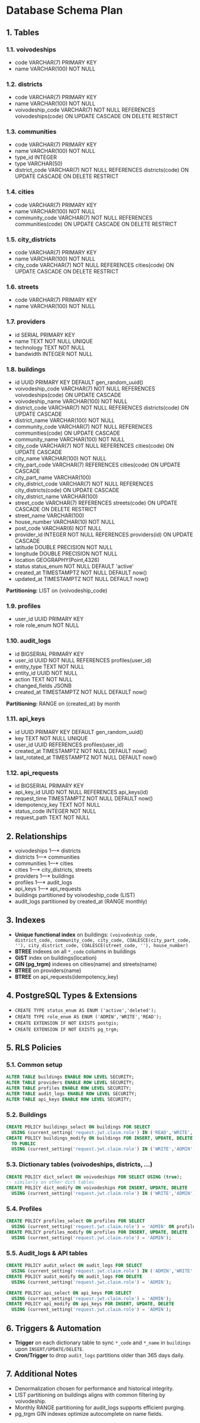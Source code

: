 # Database Schema Plan

## 1. Tables

### 1.1. voivodeships
- code VARCHAR(7) PRIMARY KEY
- name VARCHAR(100) NOT NULL

### 1.2. districts
- code VARCHAR(7) PRIMARY KEY
- name VARCHAR(100) NOT NULL
- voivodeship_code VARCHAR(7) NOT NULL REFERENCES voivodeships(code) ON UPDATE CASCADE ON DELETE RESTRICT

### 1.3. communities
- code VARCHAR(7) PRIMARY KEY
- name VARCHAR(100) NOT NULL
- type_id INTEGER
- type  VARCHAR(50)
- district_code VARCHAR(7) NOT NULL REFERENCES districts(code) ON UPDATE CASCADE ON DELETE RESTRICT

### 1.4. cities
- code VARCHAR(7) PRIMARY KEY
- name VARCHAR(100) NOT NULL
- community_code VARCHAR(7) NOT NULL REFERENCES communities(code) ON UPDATE CASCADE ON DELETE RESTRICT

### 1.5. city_districts
- code VARCHAR(7) PRIMARY KEY
- name VARCHAR(100) NOT NULL
- city_code VARCHAR(7) NOT NULL REFERENCES cities(code) ON UPDATE CASCADE ON DELETE RESTRICT

### 1.6. streets
- code VARCHAR(7) PRIMARY KEY
- name VARCHAR(100) NOT NULL


### 1.7. providers
- id SERIAL PRIMARY KEY
- name TEXT NOT NULL UNIQUE
- technology TEXT NOT NULL
- bandwidth INTEGER NOT NULL

### 1.8. buildings
- id UUID PRIMARY KEY DEFAULT gen_random_uuid()
- voivodeship_code VARCHAR(7) NOT NULL REFERENCES voivodeships(code) ON UPDATE CASCADE
- voivodeship_name VARCHAR(100) NOT NULL
- district_code VARCHAR(7) NOT NULL REFERENCES districts(code) ON UPDATE CASCADE
- district_name VARCHAR(100) NOT NULL
- community_code VARCHAR(7) NOT NULL REFERENCES communities(code) ON UPDATE CASCADE
- community_name VARCHAR(100) NOT NULL
- city_code VARCHAR(7) NOT NULL REFERENCES cities(code) ON UPDATE CASCADE
- city_name VARCHAR(100) NOT NULL
- city_part_code VARCHAR(7) REFERENCES cities(code) ON UPDATE CASCADE
- city_part_name VARCHAR(100)
- city_district_code VARCHAR(7) NOT NULL REFERENCES city_districts(code) ON UPDATE CASCADE
- city_district_name VARCHAR(100)
- street_code VARCHAR(7) REFERENCES streets(code) ON UPDATE CASCADE ON DELETE RESTRICT
- street_name VARCHAR(100)
- house_number VARCHAR(10) NOT NULL
- post_code VARCHAR(6) NOT NULL
- provider_id INTEGER NOT NULL REFERENCES providers(id) ON UPDATE CASCADE
- latitude DOUBLE PRECISION NOT NULL
- longitude DOUBLE PRECISION NOT NULL
- location GEOGRAPHY(Point,4326)
- status status_enum NOT NULL DEFAULT 'active'
- created_at TIMESTAMPTZ NOT NULL DEFAULT now()
- updated_at TIMESTAMPTZ NOT NULL DEFAULT now()

**Partitioning:** LIST on (voivodeship_code)

### 1.9. profiles
- user_id UUID PRIMARY KEY
- role role_enum NOT NULL

### 1.10. audit_logs
- id BIGSERIAL PRIMARY KEY
- user_id UUID NOT NULL REFERENCES profiles(user_id)
- entity_type TEXT NOT NULL
- entity_id UUID NOT NULL
- action TEXT NOT NULL
- changed_fields JSONB
- created_at TIMESTAMPTZ NOT NULL DEFAULT now()

**Partitioning:** RANGE on (created_at) by month

### 1.11. api_keys
- id UUID PRIMARY KEY DEFAULT gen_random_uuid()
- key TEXT NOT NULL UNIQUE
- user_id UUID REFERENCES profiles(user_id)
- created_at TIMESTAMPTZ NOT NULL DEFAULT now()
- last_rotated_at TIMESTAMPTZ NOT NULL DEFAULT now()

### 1.12. api_requests
- id BIGSERIAL PRIMARY KEY
- api_key_id UUID NOT NULL REFERENCES api_keys(id)
- request_time TIMESTAMPTZ NOT NULL DEFAULT now()
- idempotency_key TEXT NOT NULL
- status_code INTEGER NOT NULL
- request_path TEXT NOT NULL

## 2. Relationships

- voivodeships 1—* districts
- districts 1—* communities
- communities 1—* cities
- cities 1—* city_districts, streets
- providers 1—* buildings
- profiles 1—* audit_logs
- api_keys 1—* api_requests
- buildings partitioned by voivodeship_code (LIST)
- audit_logs partitioned by created_at (RANGE monthly)

## 3. Indexes

- **Unique functional index** on buildings:
  `(voivodeship_code, district_code, community_code, city_code, COALESCE(city_part_code, ''), city_district_code, COALESCE(street_code, ''), house_number)`
- **BTREE** indexes on all `*_code` columns in buildings
- **GiST** index on buildings(location)
- **GIN (pg_trgm)** indexes on cities(name) and streets(name)
- **BTREE** on providers(name)
- **BTREE** on api_requests(idempotency_key)

## 4. PostgreSQL Types & Extensions

- `CREATE TYPE status_enum AS ENUM ('active','deleted');`
- `CREATE TYPE role_enum AS ENUM ('ADMIN','WRITE','READ');`
- `CREATE EXTENSION IF NOT EXISTS postgis;`
- `CREATE EXTENSION IF NOT EXISTS pg_trgm;`

## 5. RLS Policies

### 5.1. Common setup
```sql
ALTER TABLE buildings ENABLE ROW LEVEL SECURITY;
ALTER TABLE providers ENABLE ROW LEVEL SECURITY;
ALTER TABLE profiles ENABLE ROW LEVEL SECURITY;
ALTER TABLE audit_logs ENABLE ROW LEVEL SECURITY;
ALTER TABLE api_keys ENABLE ROW LEVEL SECURITY;
```  

### 5.2. Buildings
```sql
CREATE POLICY buildings_select ON buildings FOR SELECT
  USING (current_setting('request.jwt.claim.role') IN ('READ','WRITE','ADMIN'));
CREATE POLICY buildings_modify ON buildings FOR INSERT, UPDATE, DELETE
  TO PUBLIC
  USING (current_setting('request.jwt.claim.role') IN ('WRITE','ADMIN'));
```  

### 5.3. Dictionary tables (voivodeships, districts, ...) 
```sql
CREATE POLICY dict_select ON voivodeships FOR SELECT USING (true);
-- similarly on other dict tables
CREATE POLICY dict_modify ON voivodeships FOR INSERT, UPDATE, DELETE
  USING (current_setting('request.jwt.claim.role') IN ('WRITE','ADMIN'));
```  

### 5.4. Profiles
```sql
CREATE POLICY profiles_select ON profiles FOR SELECT
  USING (current_setting('request.jwt.claim.role') = 'ADMIN' OR profiles.user_id = current_setting('request.jwt.claim.sub')::UUID);
CREATE POLICY profiles_modify ON profiles FOR INSERT, UPDATE, DELETE
  USING (current_setting('request.jwt.claim.role') = 'ADMIN');
```  

### 5.5. Audit_logs & API tables
```sql
CREATE POLICY audit_select ON audit_logs FOR SELECT
  USING (current_setting('request.jwt.claim.role') IN ('ADMIN','WRITE','READ'));
CREATE POLICY audit_modify ON audit_logs FOR DELETE
  USING (current_setting('request.jwt.claim.role') = 'ADMIN');

CREATE POLICY api_select ON api_keys FOR SELECT
  USING (current_setting('request.jwt.claim.role') = 'ADMIN');
CREATE POLICY api_modify ON api_keys FOR INSERT, UPDATE, DELETE
  USING (current_setting('request.jwt.claim.role') = 'ADMIN');
```  

## 6. Triggers & Automation

- **Trigger** on each dictionary table to sync `*_code` and `*_name` in `buildings` upon `INSERT/UPDATE/DELETE`.
- **Cron/Trigger** to drop `audit_logs` partitions older than 365 days daily.

## 7. Additional Notes

- Denormalization chosen for performance and historical integrity.
- LIST partitioning on buildings aligns with common filtering by voivodeship.
- Monthly RANGE partitioning for audit_logs supports efficient purging.
- pg_trgm GIN indexes optimize autocomplete on name fields.
